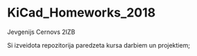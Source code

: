 # KiCad_Homeworks_2018
Jevgenijs Cernovs 2IZB

Si izveidota repozitorija paredzeta kursa darbiem un projektiem; 